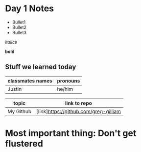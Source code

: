 # Day 1 Notes 

* Bullet1
* Bullet2
* Bullet3

_italics_

**bold**

## Stuff we learned today
| classmates names | pronouns |
|---|---|
Justin | he/him

| topic | link to repo
|---|---|
|My Github| [link]https://github.com/greg-gilliam

# Most important thing: Don't get flustered


